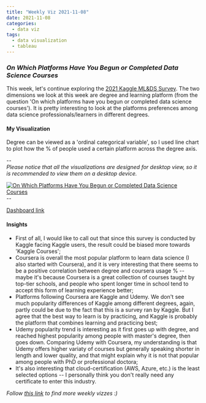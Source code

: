```yaml
---
title: "Weekly Viz 2021-11-08"
date: 2021-11-08
categories:
  - data viz
tags:
  - data visualization
  - tableau
---
```


### *On Which Platforms Have You Begun or Completed Data Science Courses*


This week, let's continue exploring the [2021 Kaggle ML&DS Survey](https://www.kaggle.com/c/kaggle-survey-2021/data). The two dimensions we look at this week are degree and learning platform (from the question 'On which platforms have you begun or completed data science courses'). It is pretty interesting to look at the platforms preferences among data science professionals/learners in different degrees.   

#### My Visualization

Degree can be viewed as a 'ordinal categorical variable', so I used line chart to plot how the % of people used a certain platform across the degree axis.  

--  
*Please notice that all the visualizations are designed for desktop view, so it is recommended to view them on a desktop device.*  

<div class='tableauPlaceholder' id='viz1636431552428' style='position: relative'>
  <noscript><a href='#'>
    <img alt='On Which Platforms Have You Begun or Completed Data Science Courses ' src='https:&#47;&#47;public.tableau.com&#47;static&#47;images&#47;20&#47;20211108LearningPlatformforDataScienceCourses&#47;OnWhichPlatformsHaveYouBegunorCompletedDataScienceCourses&#47;1_rss.png' style='border: none' />
    </a></noscript>
  <object class='tableauViz'  style='display:none;'>
    <param name='host_url' value='https%3A%2F%2Fpublic.tableau.com%2F' />
    <param name='embed_code_version' value='3' />
    <param name='site_root' value='' />
    <param name='name' value='20211108LearningPlatformforDataScienceCourses&#47;OnWhichPlatformsHaveYouBegunorCompletedDataScienceCourses' />
    <param name='tabs' value='no' />
    <param name='toolbar' value='yes' />
    <param name='static_image' value='https:&#47;&#47;public.tableau.com&#47;static&#47;images&#47;20&#47;20211108LearningPlatformforDataScienceCourses&#47;OnWhichPlatformsHaveYouBegunorCompletedDataScienceCourses&#47;1.png' />
    <param name='animate_transition' value='yes' />
    <param name='display_static_image' value='yes' />
    <param name='display_spinner' value='yes' />
    <param name='display_overlay' value='yes' />
    <param name='display_count' value='yes' />
    <param name='language' value='en-US' />
    <param name='filter' value='publish=yes' />
  </object></div>       
  <script type='text/javascript'>       
  var divElement = document.getElementById('viz1636431552428');      
  var vizElement = divElement.getElementsByTagName('object')[0];             
  if ( divElement.offsetWidth > 800 ) { vizElement.style.width='800px';vizElement.style.height='627px';} else if ( divElement.offsetWidth > 500 ) { vizElement.style.width='800px';vizElement.style.height='627px';} else { vizElement.style.width='100%';vizElement.style.height='727px';}   
  var scriptElement = document.createElement('script');           
  scriptElement.src = 'https://public.tableau.com/javascripts/api/viz_v1.js';     
  vizElement.parentNode.insertBefore(scriptElement, vizElement);     
</script>  
--  

[Dashboard link](https://public.tableau.com/views/20211108LearningPlatformforDataScienceCourses/OnWhichPlatformsHaveYouBegunorCompletedDataScienceCourses?:language=en-US&publish=yes&:display_count=n&:origin=viz_share_link)
  
#### Insights
* First of all, I would like to call out that since this survey is conducted by Kaggle facing Kaggle users, the result could be biased more towards 'Kaggle Courses';  
* Coursera is overall the most popular platform to learn data science (I also started with Coursera), and it is very interesting that there seems to be a positive correlation between degree and coursera usage % -- maybe it's because Coursera is a great collection of courses taught by top-tier schools, and people who spent longer time in school tend to accept this form of learning experience better;  
* Platforms following Coursera are Kaggle and Udemy. We don't see much popularity differences of Kaggle among different degrees, again, partly could be due to the fact that this is a survey ran by Kaggle. But I agree that the best way to learn is by practicing, and Kaggle is probably the platform that combines learning and practicing best;  
* Udemy popularity trend is interesting as it first goes up with degree, and reached highest popularity among people with master's degree, then goes down. Comparing Udemy with Coursera, my understanding is that Udemy offers higher variaty of courses but generally speaking shorter in length and lower quality, and that might explain why it is not that popular among people with PhD or professional doctora;  
* It's also interesting that cloud-certification (AWS, Azure, etc.) is the least selected options -- I personally think you don't really need any certificate to enter this industry.   

*Follow [this link](https://yudong-94.github.io/personal-website/project/WeeklyViz2021/) to find more weekly vizzes :)*
